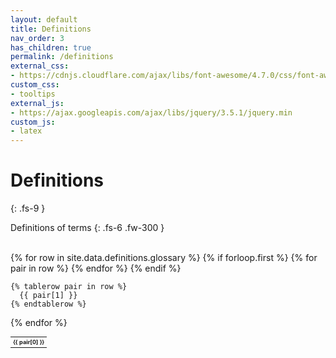 ```yaml
---
layout: default
title: Definitions
nav_order: 3
has_children: true
permalink: /definitions
external_css:
- https://cdnjs.cloudflare.com/ajax/libs/font-awesome/4.7.0/css/font-awesome.min
custom_css:
- tooltips
external_js:
- https://ajax.googleapis.com/ajax/libs/jquery/3.5.1/jquery.min
custom_js:
- latex
---
```


# Definitions
{: .fs-9 }

Definitions of terms
{: .fs-6 .fw-300 }

<br>

<table style="width: 200px;font-size: 65%;text-align: left;">
  {% for row in site.data.definitions.glossary %}
    {% if forloop.first %}
    <tr>
      {% for pair in row %}
        <th>{{ pair[0] }}</th>
      {% endfor %}
    </tr>
    {% endif %}

    {% tablerow pair in row %}
      {{ pair[1] }}
    {% endtablerow %}
  {% endfor %}
</table>
